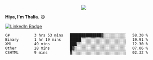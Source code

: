 <p align="center">
  <img src=https://media2.giphy.com/media/J2yDvX0N4GpAdHOD3N/giphy.gif?cid=ecf05e4732fecy7p8iauk3qv6wrz5awzkzmwe846do1i8h6n&rid=giphy.gif>
</p>


<!-- <p align="middle">
  <img src="https://raw.githubusercontent.com/thaliajuarez/thaliajuarez/main/images/unnamed.png" />
</p> -->

**Hiya, I'm Thalia.** 😄

[![LinkedIn Badge](https://img.shields.io/badge/LinkedIn-Profile-informational?style=flat&logo=linkedin&logoColor=white&color=0D76A8)](https://www.linkedin.com/in/thalia-juarez/)


<!--
**thaliajuarez/thaliajuarez** is a ✨ _special_ ✨ repository because its `README.md` (this file) appears on your GitHub profile.
Here are some ideas to get you started:
- 🔭 I’m currently working on 
- 🌱 I’m currently learning C
- 👯 I’m looking to collaborate on ...
- 🤔 I’m looking for help with ...
- 💬 Ask me about ...
- 📫 How to reach me: ...
- 😄 Pronouns: ...
- ⚡ Fun fact: ...


- 🔭 I’m currently working on UI/UX.
- 🌱 I’m currently learning C#
- ⚡ Fun fact: Raindrops fall between 15 and 25 miles per hour.
-->

<!--START_SECTION:waka-->

```text
C#           3 hrs 53 mins   ██████████████▓░░░░░░░░░░   58.30 %
Binary       1 hr 19 mins    █████░░░░░░░░░░░░░░░░░░░░   19.91 %
XML          49 mins         ███░░░░░░░░░░░░░░░░░░░░░░   12.30 %
Other        28 mins         █▓░░░░░░░░░░░░░░░░░░░░░░░   07.06 %
CSHTML       9 mins          ▓░░░░░░░░░░░░░░░░░░░░░░░░   02.32 %
```

<!--END_SECTION:waka-->

